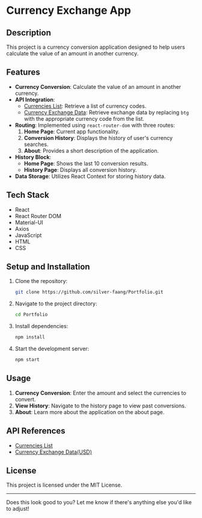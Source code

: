 # Currency Exchange App

## Description

This project is a currency conversion application designed to help users calculate the value of an amount in another currency.

## Features

- **Currency Conversion**: Calculate the value of an amount in another currency.
- **API Integration**: 
  - [Currencies List](https://cdn.jsdelivr.net/npm/@fawazahmed0/currency-api@latest/v1/currencies.json): Retrieve a list of currency codes.
  - [Currency Exchange Data](https://cdn.jsdelivr.net/npm/@fawazahmed0/currency-api@latest/v1/currencies/btg.min.json): Retrieve exchange data by replacing `btg` with the appropriate currency code from the list.
- **Routing**: Implemented using `react-router-dom` with three routes:
  1. **Home Page**: Current app functionality.
  2. **Conversion History**: Displays the history of user's currency searches.
  3. **About**: Provides a short description of the application.
- **History Block**:
  - **Home Page**: Shows the last 10 conversion results.
  - **History Page**: Displays all conversion history.
- **Data Storage**: Utilizes React Context for storing history data.

## Tech Stack

- React
- React Router DOM
- Material-UI
- Axios
- JavaScript
- HTML
- CSS

## Setup and Installation

1. Clone the repository:
   ```bash
   git clone https://github.com/silver-faang/Portfolio.git
   ```
2. Navigate to the project directory:
   ```bash
   cd Portfolio
   ```
3. Install dependencies:
   ```bash
   npm install
   ```
4. Start the development server:
   ```bash
   npm start
   ```

## Usage

1. **Currency Conversion**: Enter the amount and select the currencies to convert.
2. **View History**: Navigate to the history page to view past conversions.
3. **About**: Learn more about the application on the about page.

## API References

- [Currencies List](https://cdn.jsdelivr.net/npm/@fawazahmed0/currency-api@latest/v1/currencies.json)
- [Currency Exchange Data(USD)](https://cdn.jsdelivr.net/npm/@fawazahmed0/currency-api@latest/v1/currencies/usd.min.json)

## License

This project is licensed under the MIT License.

---

Does this look good to you? Let me know if there's anything else you'd like to adjust!
